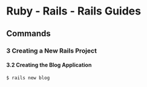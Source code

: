 # Ruby - Rails - Rails Guides

## Commands

### 3 Creating a New Rails Project

#### 3.2 Creating the Blog Application

```bash
$ rails new blog
```

